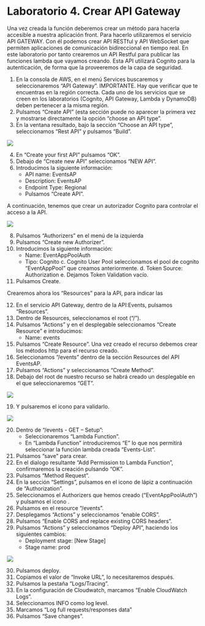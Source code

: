 # Laboratorio 4.  Crear API Gateway

Una vez creada la función deberemos crear un método para hacerla accesible a nuestra aplicación front. Para hacerlo utilizaremos el servicio API GATEWAY. Con él podemos crear API RESTful y API WebSocket que permiten aplicaciones de comunicación bidireccional en tiempo real. 
En este laboratorio por tanto crearemos un API Restful para publicar las funciones lambda que vayamos creando. Esta API utilizará Cognito para la autenticación, de forma que la proveeremos de la capa de seguridad.
1.	En la consola de AWS, en el menú Services buscaremos y seleccionaremos “API Gateway”.
IMPORTANTE. Hay que verificar que te encuentras en la región correcta. Cada uno de los servicios que se creen en los laboratorios (Cognito, API Gateway, Lambda y DynamoDB) deben pertenecer a la misma región.
2.	Pulsamos “Create API” (esta sección puede no aparecer la primera vez y mostrarse directamente la opción “choose an API type”.
3.	En la ventana resultado, bajo la sección “Choose an API type”, seleccionamos “Rest API” y pulsamos “Build”.

![](img)

4.	En “Create your first API” pulsamos “OK”.
5.	Debajo de “Create new API” seleccionamos “NEW API”.
6.	Introducimos la siguiente información:
    * API name: EventsAP
    * Description: EventsAP
    * Endpoint Type: Regional
    * Pulsamos “Create API”.

A continuación, tenemos que crear un autorizador Cognito para controlar el acceso a la API. 

![](img)

8.	Pulsamos “Authorizers” en el menú de la izquierda
9.	Pulsamos “Create new Authorizer”.
10.	Introducimos la siguiente información:
    *	Name: EventAppPoolAuth
    *	Tipo: Cognito
c.	Cognito User Pool seleccionamos el pool de cognito “EventAppPool” que creamos anteriormente.
d.	Token Source: Authorization
e.	Dejamos Token Validation vacío.
11.	Pulsamos Create.

Crearemos ahora los “Resources” para la API, para indicar las

12.	En el servicio API Gateway, dentro de la API:Events, pulsamos “Resources”.
13.	Dentro de Resources, seleccionamos el root (“/”).
14.	Pulsamos “Actions” y en el desplegable seleccionamos “Create Resource” e introducimos:
    * Name: events
15.	Pulsamos “Create Resource”.
Una vez creado el recurso debemos crear los métodos http para el recurso creado.
16.	Seleccionamos “/events” dentro de la sección Resources del API EventsAP.
17.	Pulsamos “Actions” y seleccionamos “Create Method”.
18.	Debajo del root de nuestro recurso se habrá creado un desplegable en el que seleccionaremos “GET”.

![](img)

19.	Y pulsaremos el icono   para validarlo.

![](img)

20.	Dentro de “/events - GET – Setup”:
    * Seleccionaremos “Lambda Function”.
    * En “Lambda Function” introduciremos “E” lo que nos permitirá seleccionar la función lambda creada “Events-List”.
21.	Pulsamos “save" para crear.
22.	En el dialogo resultante “Add Permission to Lambda Function”, confirmaremos la creación pulsando “OK”.
23.	Pulsamos “Method Request”.
24.	En la sección “Settings”, pulsamos en el icono de lápiz a continuación de “Authorization”.
25.	Seleccionamos el Authorizers que hemos creado (“EventAppPoolAuth”) y pulsamos el icono  .
26.	Pulsamos en el resource “/events”.
27.	Desplegamos “Actions” y seleccionamos “enable CORS”.
28.	Pulsamos “Enable CORS and replace existing CORS headers”.
29.	Pulsamos “Actions” y seleccionamos “Deploy API”, haciendo los siguientes cambios:
    *	Deployment stage: [New Stage]
    * Stage name: prod

![](img)

30.	Pulsamos deploy.
31.	Copiamos el valor de “Invoke URL”, lo necesitaremos después.
32.	Pulsamos la pestaña “Logs/Tracing”.
33.	En la configuración de Cloudwatch, marcamos “Enable CloudWatch Logs”.
34.	Seleccionamos INFO como log level.
35.	Marcamos “Log full requests/responses data”
36.	Pulsamos “Save changes”.
